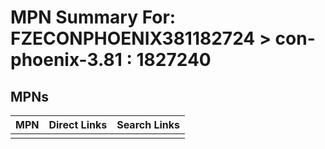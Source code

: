 



# MPN Summary For: FZECONPHOENIX381182724 > con-phoenix-3.81 : 1827240

## MPNs
  

|MPN|Direct Links|Search Links|
| :--- | :--- | :--- |
||||
